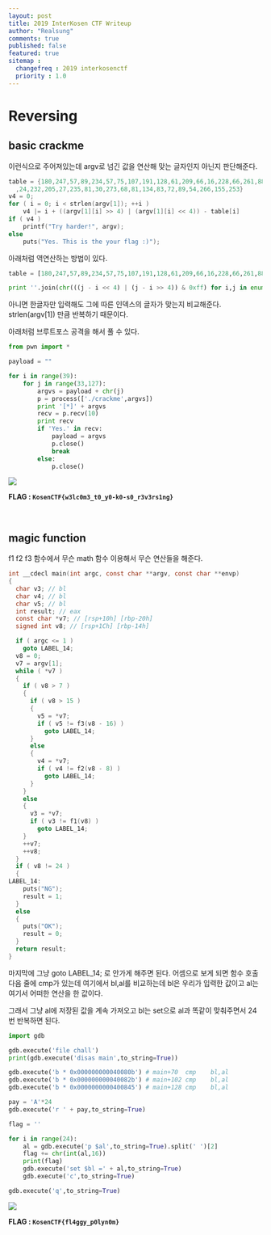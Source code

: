 ```yaml
---
layout: post
title: 2019 InterKosen CTF Writeup
author: "Realsung"
comments: true
published: false
featured: true
sitemap :
  changefreq : 2019 interkosenctf
  priority : 1.0
---
```


# Reversing

## basic crackme

이런식으로 주어져있는데 argv로 넘긴 값을 연산해 맞는 글자인지 아닌지 판단해준다.

```c
table = {180,247,57,89,234,57,75,107,191,128,61,209,66,16,228,66,261,88,21,264,171
  ,24,232,205,27,235,81,30,273,68,81,134,83,72,89,54,266,155,253}
v4 = 0;
for ( i = 0; i < strlen(argv[1]); ++i )
	v4 |= i + ((argv[1][i] >> 4) | (argv[1][i] << 4)) - table[i]
if ( v4 )
	printf("Try harder!", argv);
else
	puts("Yes. This is the your flag :)");
```

아래처럼 역연산하는 방법이 있다.

```python
table = [180,247,57,89,234,57,75,107,191,128,61,209,66,16,228,66,261,88,21,264,171,24,232,205,27,235,81,30,273,68,81,134,83,72,89,54,266,155,253]

print ''.join(chr(((j - i << 4) | (j - i >> 4)) & 0xff) for i,j in enumerate(table))
```

아니면 한글자만 입력해도 그에 따른 인덱스의 글자가 맞는지 비교해준다. strlen(argv[1]) 만큼 반복하기 때문이다.

아래처럼 브루트포스 공격을 해서 풀 수 있다. 

```python
from pwn import *

payload = ""

for i in range(39):
	for j in range(33,127):
		argvs = payload + chr(j)
		p = process(['./crackme',argvs])
		print '[*]' + argvs
		recv = p.recv(10)
		print recv
		if 'Yes.' in recv:
			payload = argvs
			p.close()
			break
		else:
			p.close()
```

![](https://user-images.githubusercontent.com/32904385/64486420-ee1f3d80-d267-11e9-9260-429e44edb318.png)

**FLAG : `KosenCTF{w3lc0m3_t0_y0-k0-s0_r3v3rs1ng}`**

<br />

## magic function

f1 f2 f3 함수에서 무슨 math 함수 이용해서 무슨 연산들을 해준다. 

```c
int __cdecl main(int argc, const char **argv, const char **envp)
{
  char v3; // bl
  char v4; // bl
  char v5; // bl
  int result; // eax
  const char *v7; // [rsp+10h] [rbp-20h]
  signed int v8; // [rsp+1Ch] [rbp-14h]

  if ( argc <= 1 )
    goto LABEL_14;
  v8 = 0;
  v7 = argv[1];
  while ( *v7 )
  {
    if ( v8 > 7 )
    {
      if ( v8 > 15 )
      {
        v5 = *v7;
        if ( v5 != f3(v8 - 16) )
          goto LABEL_14;
      }
      else
      {
        v4 = *v7;
        if ( v4 != f2(v8 - 8) )
          goto LABEL_14;
      }
    }
    else
    {
      v3 = *v7;
      if ( v3 != f1(v8) )
        goto LABEL_14;
    }
    ++v7;
    ++v8;
  }
  if ( v8 != 24 )
  {
LABEL_14:
    puts("NG");
    result = 1;
  }
  else
  {
    puts("OK");
    result = 0;
  }
  return result;
}
```

마지막에 그냥 goto LABEL_14; 로 안가게 해주면 된다. 어셈으로 보게 되면 함수 호출 다음 줄에 cmp가 있는데 여기에서 bl,al를 비교하는데 bl은 우리가 입력한 값이고 al는 여기서 어떠한 연산을 한 값이다. 

그래서 그냥 al에 저장된 값을 계속 가져오고 bl는 set으로 al과 똑같이 맞춰주면서 24번 반복하면 된다.

```python
import gdb

gdb.execute('file chall')
print(gdb.execute('disas main',to_string=True))

gdb.execute('b * 0x000000000040080b') # main+70  cmp    bl,al
gdb.execute('b * 0x000000000040082b') # main+102 cmp    bl,al
gdb.execute('b * 0x0000000000400845') # main+128 cmp    bl,al

pay = 'A'*24
gdb.execute('r ' + pay,to_string=True)

flag = ''

for i in range(24):
	al = gdb.execute('p $al',to_string=True).split(' ')[2]
	flag += chr(int(al,16))
	print(flag)
	gdb.execute('set $bl =' + al,to_string=True)
	gdb.execute('c',to_string=True)

gdb.execute('q',to_string=True)
```

![](https://user-images.githubusercontent.com/32904385/64585999-c0f09d80-d3d5-11e9-98fb-9267edf38d64.png)

**FLAG : `KosenCTF{fl4ggy_p0lyn0m}`**

<br />